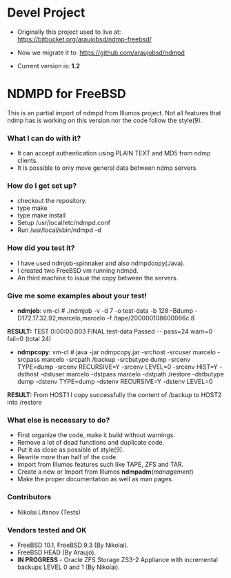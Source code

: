 # Devel Project #

* Originally this project used to live at: https://bitbucket.org/araujobsd/ndmp-freebsd/
* Now we migrate it to: https://github.com/araujobsd/ndmpd

* Current version is: **1.2**

# NDMPD for FreeBSD #

This is an partial import of ndmpd from Illumos project.
Not all features that ndmp has is working on this version nor the code follow the style(9).

### What I can do with it? ###

* It can accept authentication using PLAIN TEXT and MD5 from ndmp clients.
* It is possible to only move general data between ndmp servers.

### How do I get set up? ###

* checkout the repository.
* type make 
* type make install
* Setup /usr/local/etc/ndmpd.conf
* Run /usr/local/sbin/ndmpd -d

### How did you test it? ###

* I have used ndmjob-spinnaker and also ndmpdcopy(Java).
* I created two FreeBSD vm running ndmpd.
* An third machine to issue the copy between the servers.

### Give me some examples about your test! ###

* **ndmjob**:
vm-cl # ./ndmjob -v -d 7 -o test-data -b 128 -Bdump -D172.17.32.92,marcelo,marcelo -f /tape/200000108600066c.8

**RESULT:**
TEST 0:00:00.003 FINAL test-data Passed -- pass=24 warn=0 fail=0 (total 24)

* **ndmpcopy**:
vm-cl # java -jar ndmpcopy.jar -srchost <HOST1> -srcuser marcelo -srcpass marcelo -srcpath /backup -srcbutype dump -srcenv TYPE=dump -srcenv RECURSIVE=Y -srcenv LEVEL=0 -srcenv HIST=Y -dsthost <HOST2> -dstuser marcelo -dstpass marcelo -dstpath /restore -dstbutype dump -dstenv TYPE=dump -dstenv RECURSIVE=Y -dstenv LEVEL=0

**RESULT:** From HOST1 I copy successfully the content of /backup to HOST2 into /restore 

### What else is necessary to do? ###

* First organize the code, make it build without warnings. 
* Remove a lot of dead functions and duplicate code.
* Put it as close as possible of style(9).
* Rewrite more than half of the code.
* Import from Illumos features such like TAPE, ZFS and TAR.
* Create a new or Import from Illumos **ndmpadm**(*management*)
* Make the proper documentation as well as man pages.

### Contributors  ###
* Nikolai Lifanov <lifanov __at__ mail.lifanov.com> (Tests)

### Vendors tested and OK ###
- FreeBSD 10.1, FreeBSD 9.3 (By Nikolai).
- FreeBSD HEAD (By Araujo).
- **IN PROGRESS** - Oracle ZFS Storage ZS3-2 Appliance with incremental backups LEVEL 0 and 1 (By Nikolai).

